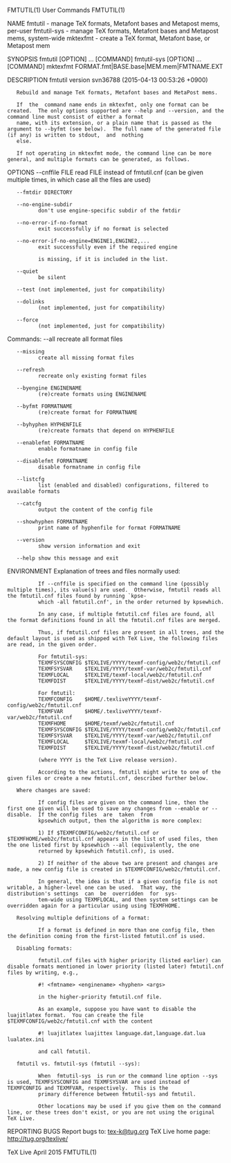 FMTUTIL(1)                                                                            User Commands                                                                            FMTUTIL(1)

NAME
       fmtutil - manage TeX formats, Metafont bases and Metapost mems, per-user
       fmtutil-sys - manage TeX formats, Metafont bases and Metapost mems, system-wide
       mktexfmt - create a TeX format, Metafont base, or Metapost mem

SYNOPSIS
       fmtutil [OPTION] ... [COMMAND]
       fmtutil-sys [OPTION] ... [COMMAND]
       mktexfmt FORMAT.fmt|BASE.base|MEM.mem|FMTNAME.EXT

DESCRIPTION
       fmtutil version svn36788 (2015-04-13 00:53:26 +0900)

       Rebuild and manage TeX formats, Metafont bases and MetaPost mems.

       If  the  command name ends in mktexfmt, only one format can be created.  The only options supported are --help and --version, and the command line must consist of either a format
       name, with its extension, or a plain name that is passed as the argument to --byfmt (see below).  The full name of the generated file (if any) is written to stdout,  and  nothing
       else.

       If not operating in mktexfmt mode, the command line can be more general, and multiple formats can be generated, as follows.

OPTIONS
       --cnffile FILE
              read FILE instead of fmtutil.cnf (can be given multiple times, in which case all the files are used)

       --fmtdir DIRECTORY

       --no-engine-subdir
              don't use engine-specific subdir of the fmtdir

       --no-error-if-no-format
              exit successfully if no format is selected

       --no-error-if-no-engine=ENGINE1,ENGINE2,...
              exit successfully even if the required engine

              is missing, if it is included in the list.

       --quiet
              be silent

       --test (not implemented, just for compatibility)

       --dolinks
              (not implemented, just for compatibility)

       --force
              (not implemented, just for compatibility)

   Commands:
       --all  recreate all format files

       --missing
              create all missing format files

       --refresh
              recreate only existing format files

       --byengine ENGINENAME
              (re)create formats using ENGINENAME

       --byfmt FORMATNAME
              (re)create format for FORMATNAME

       --byhyphen HYPHENFILE
              (re)create formats that depend on HYPHENFILE

       --enablefmt FORMATNAME
              enable formatname in config file

       --disablefmt FORMATNAME
              disable formatname in config file

       --listcfg
              list (enabled and disabled) configurations, filtered to available formats

       --catcfg
              output the content of the config file

       --showhyphen FORMATNAME
              print name of hyphenfile for format FORMATNAME

       --version
              show version information and exit

       --help show this message and exit

ENVIRONMENT
       Explanation of trees and files normally used:

              If --cnffile is specified on the command line (possibly multiple times), its value(s) are used.  Otherwise, fmtutil reads all the fmtutil.cnf files found by running `kpse‐
              which -all fmtutil.cnf', in the order returned by kpsewhich.

              In any case, if multiple fmtutil.cnf files are found, all the format definitions found in all the fmtutil.cnf files are merged.

              Thus, if fmtutil.cnf files are present in all trees, and the default layout is used as shipped with TeX Live, the following files are read, in the given order.

              For fmtutil-sys:
              TEXMFSYSCONFIG $TEXLIVE/YYYY/texmf-config/web2c/fmtutil.cnf
              TEXMFSYSVAR    $TEXLIVE/YYYY/texmf-var/web2c/fmtutil.cnf
              TEXMFLOCAL     $TEXLIVE/texmf-local/web2c/fmtutil.cnf
              TEXMFDIST      $TEXLIVE/YYYY/texmf-dist/web2c/fmtutil.cnf

              For fmtutil:
              TEXMFCONFIG    $HOME/.texliveYYYY/texmf-config/web2c/fmtutil.cnf
              TEXMFVAR       $HOME/.texliveYYYY/texmf-var/web2c/fmtutil.cnf
              TEXMFHOME      $HOME/texmf/web2c/fmtutil.cnf
              TEXMFSYSCONFIG $TEXLIVE/YYYY/texmf-config/web2c/fmtutil.cnf
              TEXMFSYSVAR    $TEXLIVE/YYYY/texmf-var/web2c/fmtutil.cnf
              TEXMFLOCAL     $TEXLIVE/texmf-local/web2c/fmtutil.cnf
              TEXMFDIST      $TEXLIVE/YYYY/texmf-dist/web2c/fmtutil.cnf

              (where YYYY is the TeX Live release version).

              According to the actions, fmtutil might write to one of the given files or create a new fmtutil.cnf, described further below.

       Where changes are saved:

              If config files are given on the command line, then the first one given will be used to save any changes from --enable or --disable.  If the config files  are  taken  from
              kpsewhich output, then the algorithm is more complex:

              1) If $TEXMFCONFIG/web2c/fmtutil.cnf or $TEXMFHOME/web2c/fmtutil.cnf appears in the list of used files, then the one listed first by kpsewhich --all (equivalently, the one
              returned by kpsewhich fmtutil.cnf), is used.

              2) If neither of the above two are present and changes are made, a new config file is created in $TEXMFCONFIG/web2c/fmtutil.cnf.

              In general, the idea is that if a given config file is not writable, a higher-level one can be used.  That way, the distribution's settings  can  be  overridden  for  sys‐
              tem-wide using TEXMFLOCAL, and then system settings can be overridden again for a particular using using TEXMFHOME.

       Resolving multiple definitions of a format:

              If a format is defined in more than one config file, then the definition coming from the first-listed fmtutil.cnf is used.

       Disabling formats:

              fmtutil.cnf files with higher priority (listed earlier) can disable formats mentioned in lower priority (listed later) fmtutil.cnf files by writing, e.g.,

              #! <fmtname> <enginename> <hyphen> <args>

              in the higher-priority fmtutil.cnf file.

              As an example, suppose you have want to disable the luajitlatex format.  You can create the file $TEXMFCONFIG/web2c/fmtutil.cnf with the content

              #! luajitlatex luajittex language.dat,language.dat.lua lualatex.ini

              and call fmtutil.

       fmtutil vs. fmtutil-sys (fmtutil --sys):

              When  fmtutil-sys  is run or the command line option --sys is used, TEXMFSYSCONFIG and TEXMFSYSVAR are used instead of TEXMFCONFIG and TEXMFVAR, respectively.  This is the
              primary difference between fmtutil-sys and fmtutil.

              Other locations may be used if you give them on the command line, or these trees don't exist, or you are not using the original TeX Live.

REPORTING BUGS
       Report bugs to: tex-k@tug.org
       TeX Live home page: <http://tug.org/texlive/>

TeX Live                                                                                April 2015                                                                             FMTUTIL(1)
